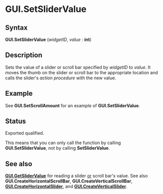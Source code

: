 
# GUI.SetSliderValue

## Syntax
**GUI.SetSliderValue** (_widgetID_, _value_ : **int**)

## Description
Sets the value of a slider or scroll bar specified by _widgetID_ to _value_. It moves the thumb on the slider or scroll bar to the appropriate location and calls the slider's _action procedure_ with the new value.


## Example
See **GUI.SetScrollAmount** for an example of **GUI.SetSliderValue**.


## Status
Exported qualified.

This means that you can only call the function by calling **GUI.SetSliderValue**, not by calling **SetSliderValue**.


## See also
**[GUI.GetSliderValue](gui_getslidervalue.html)** for reading a slider [or](or.html) scroll bar's value. See also **GUI.CreateHorizontalScrollBar**, **GUI.CreateVerticalScrollBar**, **[GUI.CreateHorizontalSlider](gui_createhorizontalslider.html)**, and **[GUI.CreateVerticalSlider](gui_createverticalslider.html)**.

